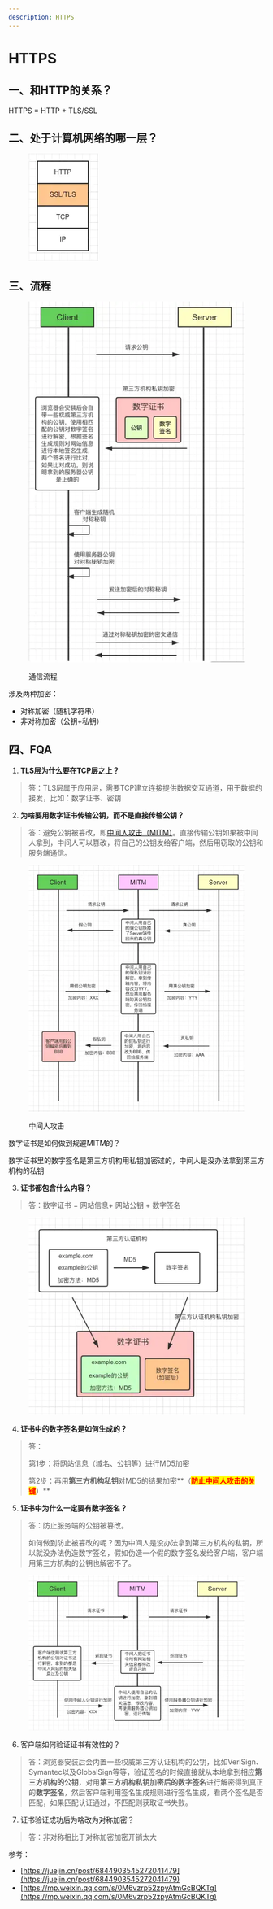 ```yaml
---
description: HTTPS
---
```


# HTTPS

## 一、和HTTP的关系？

HTTPS = HTTP + TLS/SSL



## 二、处于计算机网络的哪一层？

<div align="left">

<figure><img src="../../../.gitbook/assets/https.png" alt=""><figcaption></figcaption></figure>

</div>



## 三、流程

<div align="left">

<figure><img src="../../../.gitbook/assets/https-flow.png" alt=""><figcaption><p>通信流程</p></figcaption></figure>

</div>

涉及两种加密：

* 对称加密（随机字符串）
* 非对称加密（公钥+私钥）

## 四、FQA

1. **TLS层为什么要在TCP层之上？**

> 答：TLS层属于应用层，需要TCP建立连接提供数据交互通道，用于数据的接发，比如：数字证书、密钥

2. **为啥要用数字证书传输公钥，而不是直接传输公钥？**

> 答：避免公钥被篡改，即[中间人攻击（MITM）](../chang-jian-wang-luo-gong-ji/mitm.md)。直接传输公钥如果被中间人拿到，中间人可以篡改，将自己的公钥发给客户端，然后用窃取的公钥和服务端通信。&#x20;

<div align="left">

<figure><img src="../../../.gitbook/assets/MITM.png" alt=""><figcaption><p>中间人攻击</p></figcaption></figure>

</div>

数字证书是如何做到规避MITM的？

数字证书里的数字签名是第三方机构用私钥加密过的，中间人是没办法拿到第三方机构的私钥



3. **证书都包含什么内容？**

> 答：数字证书 = 网站信息+ 网站公钥 + 数字签名

<div align="left">

<figure><img src="../../../.gitbook/assets/image (11).png" alt=""><figcaption></figcaption></figure>

</div>

4. **证书中的数字签名是如何生成的？**

> 答：
>
> 第1步：将网站信息（域名、公钥等）进行MD5加密&#x20;
>
> 第2步：再用**第三方机构私钥**对MD5的结果加密**（**<mark style="color:red;">**防止中间人攻击的关键**</mark>**）**

5. **证书中为什么一定要有数字签名？**

> 答：防止服务端的公钥被篡改。
>
> 如何做到防止被篡改的呢？因为中间人是没办法拿到第三方机构的私钥，所以就没办法伪造数字签名，假如伪造一个假的数字签名发给客户端，客户端用第三方机构的公钥也解密不了。

<div align="left">

<figure><img src="../../../.gitbook/assets/no-signature.png" alt=""><figcaption></figcaption></figure>

</div>

6. 客户端如何验证证书有效性的？

> 答：浏览器安装后会内置一些权威第三方认证机构的公钥，比如VeriSign、Symantec以及GlobalSign等等，验证签名的时候直接就从本地拿到相应**第三方机构的公钥**，对用**第三方机构私钥加密后的数字签名**进行解密得到真正的**数字签名**，然后客户端利用签名生成规则进行签名生成，看两个签名是否匹配，如果匹配认证通过，不匹配则获取证书失败。

7. 证书验证成功后为啥改为对称加密？

> 答：非对称相比于对称加密加密开销太大



参考：

* [https://juejin.cn/post/6844903545272041479](https://juejin.cn/post/6844903545272041479)
* [https://mp.weixin.qq.com/s/0M6vzrp52zpyAtmGcBQKTg](https://mp.weixin.qq.com/s/0M6vzrp52zpyAtmGcBQKTg)
